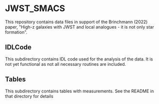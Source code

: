 # JWST_SMACS

This repository contains data files in support of the Brinchmann (2022) paper, "High-z galaxies with JWST and local
analogues - it is not only star formation". 
  
## IDLCode
This subdirectory contains IDL code used for the analysis of the data. It is not yet functional as not all necessary routines are included. 

## Tables
This subdirectory contains tables with measurements. See the README in that directory for details
